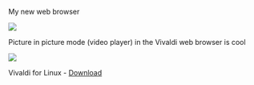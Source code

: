 My new web browser

<img src="https://skandyn-sh.github.io/img/vivaldi.png"/>

Picture in picture mode (video player) in the Vivaldi web browser is cool

<img src="https://skandyn-sh.github.io/img/picture-in-picture.png"/>

Vivaldi for Linux - <a href="https://vivaldi.com/download/" target="_blank">Download</a>

